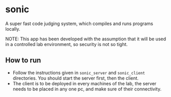# sonic

A super fast code judging system, which compiles and runs programs locally.

NOTE: This app has been developed with the assumption that it will be used in a controlled lab environment, so security is not so tight.

## How to run

-   Follow the instructions given in `sonic_server` and `sonic_client` directories. You should start the server first, then the client.
-   The client is to be deployed in every machines of the lab, the server needs to be placed in any one pc, and make sure of their connectivity.
